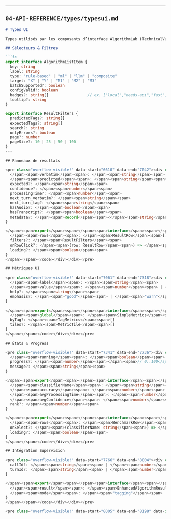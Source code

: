 ﻿
---
## `04-API-REFERENCE/types/typesui.md`

```md
# Types UI

Types utilisés par les composants d’interface AlgorithmLab (TechnicalValidation, Comparison, etc.).

## Sélecteurs & Filtres

```ts
export interface AlgorithmListItem {
  key: string
  label: string
  type: "rule-based" | "ml" | "llm" | "composite"
  target: "X" | "Y" | "M1" | "M2" | "M3"
  batchSupported?: boolean
  configValid?: boolean
  badges?: string[]                 // ex. ["local","needs-api","fast"]
  tooltip?: string
}

export interface ResultFilters {
  predictedTags?: string[]
  expectedTags?: string[]
  search?: string
  onlyErrors?: boolean
  page?: number
  pageSize?: 10 | 25 | 50 | 100
}
---

## Panneaux de résultats

<pre class="overflow-visible!" data-start="6610" data-end="7042"><div class="contain-inline-size rounded-2xl relative bg-token-sidebar-surface-primary"><div class="sticky top-9"><div class="absolute end-0 bottom-0 flex h-9 items-center pe-2"><div class="bg-token-bg-elevated-secondary text-token-text-secondary flex items-center gap-4 rounded-sm px-2 font-sans text-xs"></div></div></div><div class="overflow-y-auto p-4" dir="ltr"><code class="whitespace-pre! language-ts"><span><span>export</span><span></span><span>interface</span><span></span><span>ResultRow</span><span> {
  </span><span>verbatim</span><span>: </span><span>string</span><span>
  </span><span>predicted</span><span>: </span><span>string</span><span>
  expected?: </span><span>string</span><span>
  confidence?: </span><span>number</span><span>
  processingTime?: </span><span>number</span><span>
  next_turn_verbatim?: </span><span>string</span><span>
  next_turn_tag?: </span><span>string</span><span>
  hasAudio?: </span><span>boolean</span><span>
  hasTranscript?: </span><span>boolean</span><span>
  metadata?: </span><span>Record</span><span><</span><span>string</span><span>, </span><span>unknown</span><span>>
}

</span><span>export</span><span></span><span>interface</span><span></span><span>ResultsTableProps</span><span> {
  </span><span>rows</span><span>: </span><span>ResultRow</span><span>[]
  filters?: </span><span>ResultFilters</span><span>
  onRowClick?: </span><span>(row: ResultRow</span><span>) => </span><span>void</span><span>
  loading?: </span><span>boolean</span><span>
}
</span></span></code></div></div></pre>

## Métriques UI

<pre class="overflow-visible!" data-start="7061" data-end="7318"><div class="contain-inline-size rounded-2xl relative bg-token-sidebar-surface-primary"><div class="sticky top-9"><div class="absolute end-0 bottom-0 flex h-9 items-center pe-2"><div class="bg-token-bg-elevated-secondary text-token-text-secondary flex items-center gap-4 rounded-sm px-2 font-sans text-xs"></div></div></div><div class="overflow-y-auto p-4" dir="ltr"><code class="whitespace-pre! language-ts"><span><span>export</span><span></span><span>interface</span><span></span><span>MetricTile</span><span> {
  </span><span>label</span><span>: </span><span>string</span><span>
  </span><span>value</span><span>: </span><span>number</span><span> | </span><span>string</span><span>
  help?: </span><span>string</span><span>
  emphasis?: </span><span>"good"</span><span> | </span><span>"warn"</span><span> | </span><span>"bad"</span><span> | </span><span>"neutral"</span><span>
}

</span><span>export</span><span></span><span>interface</span><span></span><span>MetricsPanelProps</span><span> {
  </span><span>global</span><span>: </span><span>SimpleMetrics</span><span>
  byTag?: </span><span>TagMetrics</span><span>[]
  tiles?: </span><span>MetricTile</span><span>[]
}
</span></span></code></div></div></pre>

## États & Progress

<pre class="overflow-visible!" data-start="7341" data-end="7736"><div class="contain-inline-size rounded-2xl relative bg-token-sidebar-surface-primary"><div class="sticky top-9"><div class="absolute end-0 bottom-0 flex h-9 items-center pe-2"><div class="bg-token-bg-elevated-secondary text-token-text-secondary flex items-center gap-4 rounded-sm px-2 font-sans text-xs"></div></div></div><div class="overflow-y-auto p-4" dir="ltr"><code class="whitespace-pre! language-ts"><span><span>export</span><span></span><span>interface</span><span></span><span>RunState</span><span> {
  </span><span>running</span><span>: </span><span>boolean</span><span>
  progress?: </span><span>number</span><span></span><span>// 0..100</span><span>
  message?: </span><span>string</span><span>
}

</span><span>export</span><span></span><span>interface</span><span></span><span>BenchmarkRow</span><span> {
  </span><span>classifierName</span><span>: </span><span>string</span><span>
  </span><span>accuracy</span><span>: </span><span>number</span><span>
  </span><span>avgProcessingTime</span><span>: </span><span>number</span><span>
  </span><span>avgConfidence</span><span>: </span><span>number</span><span>
  rank?: </span><span>number</span><span>
}

</span><span>export</span><span></span><span>interface</span><span></span><span>BenchmarkTableProps</span><span> {
  </span><span>rows</span><span>: </span><span>BenchmarkRow</span><span>[]
  onSelect?: </span><span>(classifierName: string</span><span>) => </span><span>void</span><span>
  loading?: </span><span>boolean</span><span>
}
</span></span></code></div></div></pre>

## Intégration Supervision

<pre class="overflow-visible!" data-start="7766" data-end="8004"><div class="contain-inline-size rounded-2xl relative bg-token-sidebar-surface-primary"><div class="sticky top-9"><div class="absolute end-0 bottom-0 flex h-9 items-center pe-2"><div class="bg-token-bg-elevated-secondary text-token-text-secondary flex items-center gap-4 rounded-sm px-2 font-sans text-xs"></div></div></div><div class="overflow-y-auto p-4" dir="ltr"><code class="whitespace-pre! language-ts"><span><span>export</span><span></span><span>interface</span><span></span><span>EnhancedAlgorithmResult</span><span></span><span>extends</span><span></span><span>ResultRow</span><span> {
  callId?: </span><span>string</span><span> | </span><span>number</span><span>
  turnId?: </span><span>string</span><span> | </span><span>number</span><span>
}

</span><span>export</span><span></span><span>interface</span><span></span><span>SupervisionOpenRequest</span><span> {
  </span><span>result</span><span>: </span><span>EnhancedAlgorithmResult</span><span>
  </span><span>mode</span><span>: </span><span>"tagging"</span><span> | </span><span>"processing"</span><span>
}
</span></span></code></div></div></pre>

<pre class="overflow-visible!" data-start="8005" data-end="8198" data-is-last-node=""><div class="contain-inline-size rounded-2xl relative bg-token-sidebar-surface-primary"><div class="sticky top-9"><div class="absolute end-0 bottom-0 flex h-9 items-center pe-2"><div class="bg-token-bg-elevated-secondary text-token-text-secondary flex items-center gap-4 rounded-sm px-2 font-sans text-xs"></div></div></div><div class="overflow-y-auto p-4" dir="ltr"></div></div></pre>
